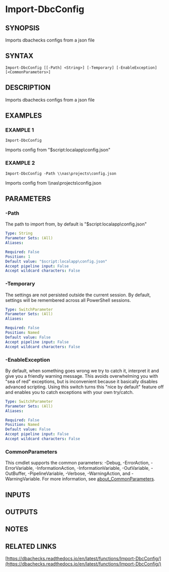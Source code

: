 # Import-DbcConfig

## SYNOPSIS
Imports dbachecks configs from a json file

## SYNTAX

```
Import-DbcConfig [[-Path] <String>] [-Temporary] [-EnableException] [<CommonParameters>]
```

## DESCRIPTION
Imports dbachecks configs from a json file

## EXAMPLES

### EXAMPLE 1
```
Import-DbcConfig
```

Imports config from "$script:localapp\config.json"

### EXAMPLE 2
```
Import-DbcConfig -Path \\nas\projects\config.json
```

Imports config from \\\\nas\projects\config.json

## PARAMETERS

### -Path
The path to import from, by default is "$script:localapp\config.json"

```yaml
Type: String
Parameter Sets: (All)
Aliases:

Required: False
Position: 1
Default value: "$script:localapp\config.json"
Accept pipeline input: False
Accept wildcard characters: False
```

### -Temporary
The settings are not persisted outside the current session.
By default, settings will be remembered across all PowerShell sessions.

```yaml
Type: SwitchParameter
Parameter Sets: (All)
Aliases:

Required: False
Position: Named
Default value: False
Accept pipeline input: False
Accept wildcard characters: False
```

### -EnableException
By default, when something goes wrong we try to catch it, interpret it and give you a friendly warning message.
This avoids overwhelming you with "sea of red" exceptions, but is inconvenient because it basically disables advanced scripting.
Using this switch turns this "nice by default" feature off and enables you to catch exceptions with your own try/catch.

```yaml
Type: SwitchParameter
Parameter Sets: (All)
Aliases:

Required: False
Position: Named
Default value: False
Accept pipeline input: False
Accept wildcard characters: False
```

### CommonParameters
This cmdlet supports the common parameters: -Debug, -ErrorAction, -ErrorVariable, -InformationAction, -InformationVariable, -OutVariable, -OutBuffer, -PipelineVariable, -Verbose, -WarningAction, and -WarningVariable. For more information, see [about_CommonParameters](http://go.microsoft.com/fwlink/?LinkID=113216).

## INPUTS

## OUTPUTS

## NOTES

## RELATED LINKS

[https://dbachecks.readthedocs.io/en/latest/functions/Import-DbcConfig/](https://dbachecks.readthedocs.io/en/latest/functions/Import-DbcConfig/)

